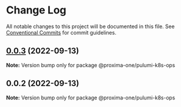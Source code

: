 # Change Log

All notable changes to this project will be documented in this file.
See [Conventional Commits](https://conventionalcommits.org) for commit guidelines.

## [0.0.3](https://github.com/proxima-one/pulumi-components/compare/@proxima-one/pulumi-k8s-ops@0.0.2...@proxima-one/pulumi-k8s-ops@0.0.3) (2022-09-13)

**Note:** Version bump only for package @proxima-one/pulumi-k8s-ops





## 0.0.2 (2022-09-13)

**Note:** Version bump only for package @proxima-one/pulumi-k8s-ops
